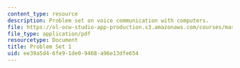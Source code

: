 ```yaml
---
content_type: resource
description: Problem set on voice communication with computers.
file: https://ol-ocw-studio-app-production.s3.amazonaws.com/courses/mas-632-conversational-computer-systems-fall-2008/ee39a5d46fe91de09468a96e13dfe654_ps1.pdf
file_type: application/pdf
resourcetype: Document
title: Problem Set 1
uid: ee39a5d4-6fe9-1de0-9468-a96e13dfe654
---
```

